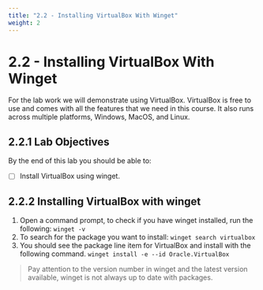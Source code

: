 ```yaml
---
title: "2.2 - Installing VirtualBox With Winget"
weight: 2
---
```


# 2.2 - Installing VirtualBox With Winget

For the lab work we will demonstrate using VirtualBox. VirtualBox is free to use and comes with all the features that we need in this course. It also runs across multiple platforms, Windows, MacOS, and Linux.

## 2.2.1 Lab Objectives

By the end of this lab you should be able to:
- [ ] Install VirtualBox using winget.

## 2.2.2 Installing VirtualBox with winget

1. Open a command prompt, to check if you have winget installed, run the following:
    `winget -v`
2. To search for the package you want to install:
    `winget search virtualbox`
3. You should see the package line item for VirtualBox and install with the following command.
    `winget install -e --id Oracle.VirtualBox`

> Pay attention to the version number in winget and the latest version available, winget is not always up to date with packages.
